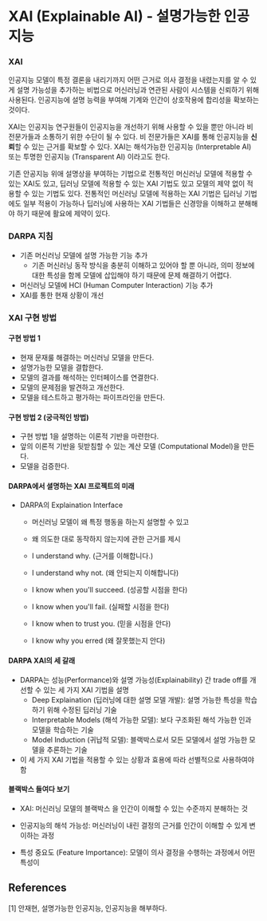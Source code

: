 # XAI (Explainable AI) - 설명가능한 인공지능 

### XAI
인공지능 모델이 특정 결론을 내리기까지 어떤 근거로 의사 결정을 내렸는지를 알 수 있게 설명 가능성을 추가하는 비법으로 머신러닝과 연관된 사람이 시스템을 신뢰하기 위해 사용된다. 인공지능에 설명 능력을 부여해 기계와 인간이 상호작용에 합리성을 확보하는 것이다. 

XAI는 인공지능 연구원들이 인공지능을 개선하기 위해 사용할 수 있을 뿐만 아니라 비 전문가들과 소통하기 위한 수단이 될 수 있다. 비 전문가들은 XAI를 통해 인공지능을 **신뢰**할 수 있는 근거를 확보할 수 있다. XAI는 해석가능한 인공지능 (Interpretable AI) 또는 투명한 인공지능 (Transparent AI) 이라고도 한다.

기존 안공지능 위애 설명상을 부여하는 기법으로 전통적인 머신러닝 모델에 적용할 수 있는 XAI도 있고, 딥러닝 모델에 적용할 수 있는 XAI 기법도 있고 모델의 제약 없이 적용할 수 있는 기법도 있다. 전통적인 머신러닝 모델에 적용하는 XAI 기법은 딥러닝 기법에도 일부 적용이 가능하나 딥러닝에 사용하는 XAI 기법들은 신경망을 이해하고 분해해야 하기 때문에 활요에 제약이 있다. 

### DARPA 지침

* 기존 머신러닝 모델에 설명 가능한 기능 추가
  + 기존 머신러닝 동작 방식을 충분히 이해하고 있어야 할 뿐 아니라, 의미 정보에 대한 특성을 함께 모델에 삽입해야 하기 때문에 문제 해결하기 어렵다.  
* 머신러닝 모델에 HCI (Human Computer Interaction) 기능 추가
* XAI를 통한 현재 상황이 개선

### XAI 구현 방법 

#### 구현 방법 1

* 현재 문재룰 해결하는 머신러닝 모델을 만든다.
* 설명가능한 모델을 결합한다.
* 모델의 결과를 해석하는 인터페이스를 연결한다.
* 모델의 문제점을 발견하고 개선한다.
* 모델을 테스트하고 평가하는 파이프라인을 만든다.

#### 구현 방법 2  (궁극적인 방법)

* 구현 방법 1을 설명하는 이론적 기반을 마련한다.
* 앞의 이론적 기반을 뒷받침할 수 있는 계산 모델 (Computational Model)을 만든다.
* 모델을 검증한다. 

#### DARPA에서 셜명하는 XAI 프로젝트의 미래 

* DARPA의 Explaination Interface 
  + 머신러닝 모델이 왜 특정 행동을 하는지 설명할 수 있고 
  + 왜 의도한 대로 동작하지 않는지에 관한 근거를 제시
  
  + I understand why. (근거를 이해합니다.)
  + I understand why not. (왜 안되는지 이해합니다)
  + I know when you'll succeed. (성공할 시점을 한다)
  + I know when you'll fail. (실패할 시점을 한다)
  + I know when to trust you. (믿을 시점을 안다)
  + I know why you erred (왜 잘못했는지 안다)

#### DARPA XAI의 세 갈래
  
* DARPA는 성능(Performance)와 설명 가능성(Explainability) 간 trade off를 개선할 수 있는 세 가지 XAI 기법을 설명 
  - Deep Explaination (딥러닝에 대한 설명 모델 개발): 설명 가능한 특성을 학습하기 위해 수정된 딥러닝 기술  
  - Interpretable Models (해석 가능한 모델): 보다 구조화된 해석 가능한 인과 모델을 학습하는 기술
  - Model Induction (귀납적 모델): 블랙박스로서 모든 모델에서 설멍 가능한 모델을 추론하는 기술
* 이 세 가지 XAI 기법을 적용할 수 있는 상황과 효용에 따라 선별적으로 사용하여야 함

#### 블랙박스 들여다 보기

* XAI: 머신러닝 모델의 블랙박스 을 인간이 이해할 수 있는 수준까지 분해하는 것
* 인공지능의 해석 가능성: 머신러닝이 내린 결정의 근거를 인간이 이해할 수 있게 변이하는 과정 

* 특성 중요도 (Feature Importance): 모델이 의사 결정을 수행하는 과정에서 어떤 특성이 
 
  
 
## References

[1] 안재현, 설명가능한 인공지능, 인공지능을 해부하다. 
